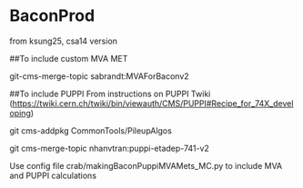 # BaconProd
from ksung25, csa14 version


##To include custom MVA MET


  git-cms-merge-topic sabrandt:MVAForBaconv2
  
##To include PUPPI
  From instructions on PUPPI Twiki (https://twiki.cern.ch/twiki/bin/viewauth/CMS/PUPPI#Recipe_for_74X_developing)
  
  
  git cms-addpkg CommonTools/PileupAlgos
  
  
  git cms-merge-topic nhanvtran:puppi-etadep-741-v2
  
  
  
Use config file crab/makingBaconPuppiMVAMets_MC.py to include MVA and PUPPI calculations
